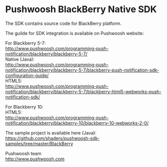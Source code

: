 Pushwoosh BlackBerry Native SDK
=====================

The SDK contains source code for BlackBerry platform.

The guilde for SDK integration is available on Pushwoosh website:  

For Blackberry 5-7:  
http://www.pushwoosh.com/programming-push-notification/blackberry/blackberry-5-7/  
Native (Java):  
http://www.pushwoosh.com/programming-push-notification/blackberry/blackberry-5-7/blackberry-push-notification-sdk-configuration-guide/  
HTML5:  
http://www.pushwoosh.com/programming-push-notification/blackberry/blackberry-5-7/blackberry-html5-webworks-push-notification-sdk/  

For Blackberry 10:  
HTML5:  
http://www.pushwoosh.com/programming-push-notification/blackberry/blackberry-10/blackberry-10-webworks-2-0/  

The sample project is available here (Java):  
https://github.com/shaders/pushwoosh-sdk-samples/tree/master/BlackBerry 

Pushwoosh team  
http://www.pushwoosh.com
